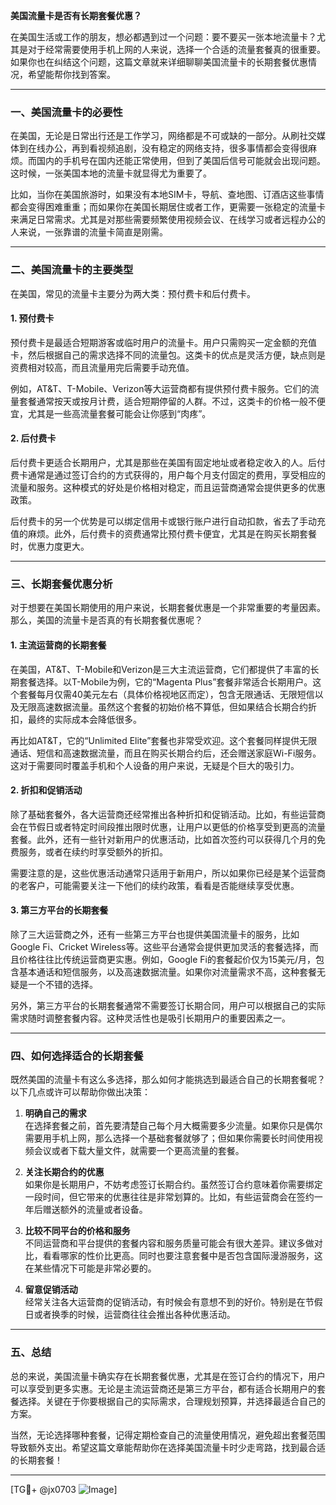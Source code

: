 **美国流量卡是否有长期套餐优惠？**

在美国生活或工作的朋友，想必都遇到过一个问题：要不要买一张本地流量卡？尤其是对于经常需要使用手机上网的人来说，选择一个合适的流量套餐真的很重要。如果你也在纠结这个问题，这篇文章就来详细聊聊美国流量卡的长期套餐优惠情况，希望能帮你找到答案。

---

### **一、美国流量卡的必要性**
在美国，无论是日常出行还是工作学习，网络都是不可或缺的一部分。从刷社交媒体到在线办公，再到看视频追剧，没有稳定的网络支持，很多事情都会变得很麻烦。而国内的手机号在国内还能正常使用，但到了美国后信号可能就会出现问题。这时候，一张美国本地的流量卡就显得尤为重要了。

比如，当你在美国旅游时，如果没有本地SIM卡，导航、查地图、订酒店这些事情都会变得困难重重；而如果你在美国长期居住或者工作，更需要一张稳定的流量卡来满足日常需求。尤其是对那些需要频繁使用视频会议、在线学习或者远程办公的人来说，一张靠谱的流量卡简直是刚需。

---

### **二、美国流量卡的主要类型**
在美国，常见的流量卡主要分为两大类：预付费卡和后付费卡。

#### 1. **预付费卡**
预付费卡是最适合短期游客或临时用户的流量卡。用户只需购买一定金额的充值卡，然后根据自己的需求选择不同的流量包。这类卡的优点是灵活方便，缺点则是资费相对较高，而且流量用完后需要手动充值。

例如，AT&T、T-Mobile、Verizon等大运营商都有提供预付费卡服务。它们的流量套餐通常按天或按月计费，适合短期停留的人群。不过，这类卡的价格一般不便宜，尤其是一些高流量套餐可能会让你感到“肉疼”。

#### 2. **后付费卡**
后付费卡更适合长期用户，尤其是那些在美国有固定地址或者稳定收入的人。后付费卡通常是通过签订合约的方式获得的，用户每个月支付固定的费用，享受相应的流量和服务。这种模式的好处是价格相对稳定，而且运营商通常会提供更多的优惠政策。

后付费卡的另一个优势是可以绑定信用卡或银行账户进行自动扣款，省去了手动充值的麻烦。此外，后付费卡的资费通常比预付费卡便宜，尤其是在购买长期套餐时，优惠力度更大。

---

### **三、长期套餐优惠分析**
对于想要在美国长期使用的用户来说，长期套餐优惠是一个非常重要的考量因素。那么，美国的流量卡是否真的有长期套餐优惠呢？

#### 1. **主流运营商的长期套餐**
在美国，AT&T、T-Mobile和Verizon是三大主流运营商，它们都提供了丰富的长期套餐选择。以T-Mobile为例，它的“Magenta Plus”套餐非常适合长期用户。这个套餐每月仅需40美元左右（具体价格视地区而定），包含无限通话、无限短信以及无限高速数据流量。虽然这个套餐的初始价格不算低，但如果结合长期合约折扣，最终的实际成本会降低很多。

再比如AT&T，它的“Unlimited Elite”套餐也非常受欢迎。这个套餐同样提供无限通话、短信和高速数据流量，而且在购买长期合约后，还会赠送家庭Wi-Fi服务。这对于需要同时覆盖手机和个人设备的用户来说，无疑是个巨大的吸引力。

#### 2. **折扣和促销活动**
除了基础套餐外，各大运营商还经常推出各种折扣和促销活动。比如，有些运营商会在节假日或者特定时间段推出限时优惠，让用户以更低的价格享受到更高的流量套餐。此外，还有一些针对新用户的优惠活动，比如首次签约可以获得几个月的免费服务，或者在续约时享受额外的折扣。

需要注意的是，这些优惠活动通常只适用于新用户，所以如果你已经是某个运营商的老客户，可能需要关注一下他们的续约政策，看看是否能继续享受优惠。

#### 3. **第三方平台的长期套餐**
除了三大运营商之外，还有一些第三方平台也提供美国流量卡的服务，比如Google Fi、Cricket Wireless等。这些平台通常会提供更加灵活的套餐选择，而且价格往往比传统运营商更实惠。例如，Google Fi的套餐起价仅为15美元/月，包含基本通话和短信服务，以及高速数据流量。如果你对流量需求不高，这种套餐无疑是一个不错的选择。

另外，第三方平台的长期套餐通常不需要签订长期合同，用户可以根据自己的实际需求随时调整套餐内容。这种灵活性也是吸引长期用户的重要因素之一。

---

### **四、如何选择适合的长期套餐**
既然美国的流量卡有这么多选择，那么如何才能挑选到最适合自己的长期套餐呢？以下几点或许可以帮助你做出决策：

1. **明确自己的需求**  
   在选择套餐之前，首先要清楚自己每个月大概需要多少流量。如果你只是偶尔需要用手机上网，那么选择一个基础套餐就够了；但如果你需要长时间使用视频会议或者下载大量文件，就需要一个更高流量的套餐。

2. **关注长期合约的优惠**  
   如果你是长期用户，不妨考虑签订长期合约。虽然签订合约意味着你需要绑定一段时间，但它带来的优惠往往是非常划算的。比如，有些运营商会在签约一年后赠送额外的流量或者设备。

3. **比较不同平台的价格和服务**  
   不同运营商和平台提供的套餐内容和服务质量可能会有很大差异。建议多做对比，看看哪家的性价比更高。同时也要注意套餐中是否包含国际漫游服务，这在某些情况下可能是非常必要的。

4. **留意促销活动**  
   经常关注各大运营商的促销活动，有时候会有意想不到的好价。特别是在节假日或者换季的时候，运营商往往会推出各种优惠活动。

---

### **五、总结**
总的来说，美国流量卡确实存在长期套餐优惠，尤其是在签订合约的情况下，用户可以享受到更多实惠。无论是主流运营商还是第三方平台，都有适合长期用户的套餐选择。关键在于你要根据自己的实际需求，合理规划预算，并选择最适合自己的方案。

当然，无论选择哪种套餐，记得定期检查自己的流量使用情况，避免超出套餐范围导致额外支出。希望这篇文章能帮助你在选择美国流量卡时少走弯路，找到最合适的长期套餐！

---

[TG💪+ @jx0703 ![Image](https://github.com/user-attachments/assets/dbca1d08-cadb-493c-b0ec-ad6f7a83f270)]